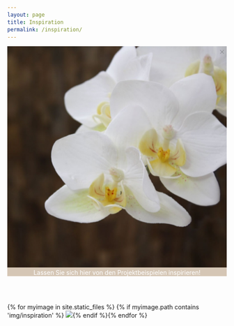```yaml
---
layout: page
title: Inspiration
permalink: /inspiration/
---
```

<link rel="stylesheet" href="/css/simplegrid.css">
<div class="grid" style="background: rgb(174, 143, 111);background: rgba(174, 143, 111, .5);">
    <div class="col-3-12">
       <div class="content">
	   <img src="/img/bluete.png">
	   </div>
	   </div>
	   <div class="col-9-12">
       <div class="content" style="font:arial;color:white;text-align:center">
	   Lassen Sie sich hier von den Projektbeispielen inspirieren!
	   </div>
	   </div>
</div>


<br><br>
	   
{% for myimage in site.static_files %}
{% if myimage.path contains 'img/inspiration' %}
<img src="{{myimage.path}}">{% endif %}{% endfor %}
